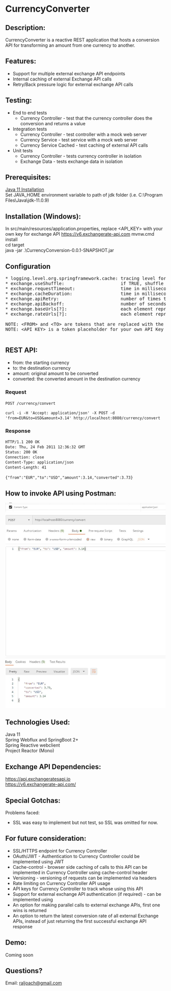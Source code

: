 # CurrencyConverter

Description:
-------------
CurrencyConverter is a reactive REST application that hosts a conversion API for 
transforming an amount from one currency to another.

Features:
----------
* Support for multiple external exchange API endpoints
* Internal caching of external Exchange API calls
* Retry/Back pressure logic for external exchange API calls

Testing:
--------
* End to end tests
  * Currency Controller - test that the currency controller does the conversion and returns a value
* Integration tests
  * Currency Controller - test controller with a mock web server
  * Currency Service - test service with a mock web server
  * Currency Service Cached - test caching of external API calls
* Unit tests
  * Currency Controller - tests currency controller in isolation
  * Exchange Data - tests exchange data in isolation

Prerequisites:
--------------
[Java 11 Installation](https://www.oracle.com/java/technologies/javase-jdk11-downloads.html) <br>
Set JAVA_HOME environment variable to path of jdk folder (i.e. C:\Program Files\Java\jdk-11.0.9)

Installation (Windows):
-----------------------
In src/main/resources/application.properties, replace <API_KEY> with your own key for exchange API https://v6.exchangerate-api.com
mvnw.cmd install <br>
cd target <br>
java -jar .\CurrencyConversion-0.0.1-SNAPSHOT.jar

Configuration
--------------
<pre>
* logging.level.org.springframework.cache: tracing level for caching logic
* exchange.useShuffle:                     if TRUE, shuffle external API endpoints, else FALSE use endpoints in order specified down below
* exchange.requestTimeout:                 time in milliseconds of how long to wait for a external API request to timeout
* exchange.cacheDuration:                  time in milliseconds to store rate in cache
* exchange.apiRetry:                       number of times to retry an external API call
* exchange.apiBackoff:                     number of seconds to wait before retrying an external API call
* exchange.baseUrls[?]:                    each element represents an external exchange API base url
* exchange.rateUrls[?]:                    each element represents the rate url format for the baseUrl at the same index

NOTE: &ltFROM&gt and &ltTO&gt are tokens that are replaced with the actual from and to fields of ConversionRequests at runtime.
NOTE: &ltAPI KEY&gt is a token placeholder for your own API Key
 </pre> 
 
REST API:
-----------
* from: the starting currency
* to: the destination currency
* amount: original amount to be converted
* converted: the converted amount in the destination currency

### Request

`POST /currency/convert`
    
    curl -i -H 'Accept: application/json' -X POST -d 'from=EUR&to=USD&amount=3.14' http://localhost:8080/currency/convert

### Response

    HTTP/1.1 200 OK
    Date: Thu, 24 Feb 2011 12:36:32 GMT
    Status: 200 OK
    Connection: close
    Content-Type: application/json
    Content-Length: 41

    {"from":"EUR","to":"USD","amount":3.14,"converted":3.73}



How to invoke API using Postman:
---------------------------------
![alt text](https://github.com/raljoach/CurrencyConverter/blob/master/contenttype.JPG?raw=true)
![alt text](https://github.com/raljoach/CurrencyConverter/blob/master/postman.JPG?raw=true)

Technologies Used:
--------------------
Java 11 <br>
Spring Webflux and SpringBoot 2+ <br>
Spring Reactive webclient <br>
Project Reactor (Mono)

Exchange API Dependencies:
-----------------
https://api.exchangeratesapi.io <br>
https://v6.exchangerate-api.com/

Special Gotchas:
----------------
Problems faced:
* SSL was easy to implement but not test, so SSL was omitted for now.

For future consideration:
-------------------------
* SSL/HTTPS endpoint for Currency Controller
* OAuth/JWT - Authentication to Currency Controller could be implemented using JWT
* Cache-control - browser side caching of calls to this API can be implemented in Currency Controller using cache-control header
* Versioning - versioning of requests can be implemented via headers
* Rate limiting on Currency Controller API usage
* API keys for Currency Controller to track whose using this API
* Support for external exchange API authentication (if required) - can be implemented using
* An option for making parallel calls to external exchange APIs, first one wins is returned
* An option to return the latest conversion rate of all external Exchange APIs, instead of just returning the first successful exchange API response

Demo:
-----
Coming soon


Questions?
-----------
Email: raljoach@gmail.com

